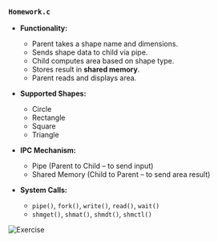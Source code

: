 ###  ```Homework.c```
- **Functionality:**
    - Parent takes a shape name and dimensions.
    - Sends shape data to child via pipe.
    - Child computes area based on shape type.
    - Stores result in **shared memory**.
    - Parent reads and displays area.

- **Supported Shapes:**
   - Circle
   - Rectangle
   - Square
   - Triangle

- **IPC Mechanism:**
    - Pipe (Parent to Child – to send input)
    - Shared Memory (Child to Parent – to send area result)

- **System Calls:**
    - ```pipe()```, ```fork()```, ```write()```, ```read()```, ```wait()```
    - ```shmget()```, ```shmat()```, ```shmdt()```, ```shmctl()```

![Exercise](https://github.com/user-attachments/assets/a7e25036-b938-4717-b560-fa8530dc0419)
